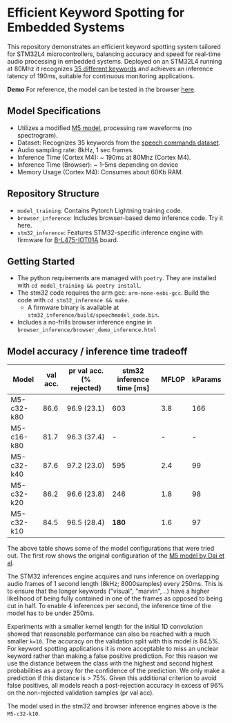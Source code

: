 # Efficient Keyword Spotting for Embedded Systems

This repository demonstrates an efficient keyword spotting system tailored for STM32L4 microcontrollers, 
balancing accuracy and speed for real-time audio processing in embedded systems. 
Deployed on an STM32L4 running at 80Mhz it recognizes [35 different keywords](model_training/dataset.py#L9-L44) and achieves an inference latency of 190ms, 
suitable for continuous monitoring applications.

**Demo** For reference, the model can be tested in the browser [here](https://www.nikbamert.com/browser_demo_inference.html).

## Model Specifications
- Utilizes a modified [M5 model](https://arxiv.org/abs/1610.00087), processing raw waveforms (no spectrogram).
- Dataset: Recognizes 35 keywords from the [speech commands dataset](https://arxiv.org/abs/1804.03209).
- Audio sampling rate: 8kHz, 1 sec frames.
- Inference Time (Cortex M4): ~ 190ms at 80Mhz (Cortex M4).
- Inference Time (Browser):  ~ 1-5ms depending on device
- Memory Usage (Cortex M4): Consumes about 60Kb RAM.

## Repository Structure
- `model_training`: Contains Pytorch Lightning training code.
- `browser_inference`: Includes browser-based demo inference code. Try it here.
- `stm32_inference`: Features STM32-specific inference engine with firmware for [B-L475-IOT01A](https://www.st.com/en/evaluation-tools/b-l475e-iot01a.html) board.

## Getting Started
- The python requirements are managed with `poetry`. They are installed with `cd model_training && poetry install`.
- The stm32 code requires the arm gcc: `arm-none-eabi-gcc`. Build the code with `cd stm32_inference && make`.
    - A firmware binary is available at `stm32_inference/build/speechmodel_code.bin`.
- Includes a no-frills browser inference engine in `browser_inference/browser_demo_inference.html` 


## Model accuracy / inference time tradeoff

| Model | val acc. | pr val acc.(% rejected) | stm32 inference time [ms] | MFLOP | kParams |
| ------------- | ------------- | ---- | ---- | ---- | ---- |
| M5-c32-k80 | 86.6 | 96.9 (23.1)| 603 | 3.8 | 166 |
| M5-c16-k80 | 81.7 | 96.3 (37.4)| -  |  - | - |
| M5-c32-k40 | 87.6 | 97.2 (23.0)| 595 |  2.4 | 99 |
| M5-c32-k20 | 86.2 | 96.6 (23.8)| 246 |  1.8 | 98 |
| M5-c32-k10 | 84.5 | 96.5 (28.4)| **180** |  1.6 | 97 |

The above table shows some of the model configurations that were tried out. The first row
shows the original configuration of the [M5 model by Dai et al](https://arxiv.org/abs/1610.00087). 

The STM32 inferences engine acquires and runs inference on overlapping audio frames of 1 second length (8kHz; 8000samples)
every 250ms. This is to ensure that the longer keywords ("visual", "marvin", ..) have a higher likelihood of being fully contained
in one of the frames as opposed to being cut in half. To enable 4 inferences per second, the inference time of the model has to be under 250ms.

Experiments with a smaller kernel length for the initial 1D convolution showed that reasonable performance can also be reached with a much smaller `k=10`.
The accuracy on the validation split with this model is 84.5%. For keyword spotting applications it is more acceptable
to miss an unclear keyword rather than making a false positive prediction. For this reason we use the distance between the class with the highest and second highest probabilities
as a proxy for the confidence of the prediction. We only make a prediction if this distance is > 75%. Given this additional criterion to avoid false positives,
all models reach a post-rejection accuracy in excess of 96% on the non-rejected validation samples (pr val acc). 

The model used in the stm32 and browser inference engines above is the `M5-c32-k10`.
